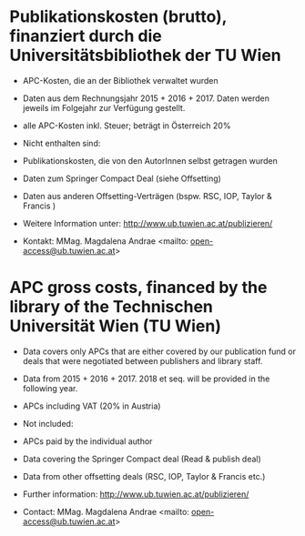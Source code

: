 # Publikationskosten (brutto), finanziert durch die Universitätsbibliothek der TU Wien #

* APC-Kosten, die an der Bibliothek verwaltet wurden 
* Daten aus dem Rechnungsjahr 2015 + 2016 + 2017. Daten werden jeweils im Folgejahr zur Verfügung gestellt.
* alle APC-Kosten inkl. Steuer; beträgt in Österreich 20%

* Nicht enthalten sind:
* Publikationskosten, die von den AutorInnen selbst getragen wurden
* Daten zum Springer Compact Deal (siehe Offsetting)
* Daten aus anderen Offsetting-Verträgen (bspw. RSC, IOP, Taylor & Francis )


* Weitere Information unter: <http://www.ub.tuwien.ac.at/publizieren/>

* Kontakt: MMag. Magdalena Andrae <mailto: open-access@ub.tuwien.ac.at>



# APC gross costs, financed by the library of the Technischen Universität Wien (TU Wien) #


* Data covers only APCs that are either covered by our publication fund or deals that were negotiated between publishers and library staff.
* Data from 2015 + 2016 + 2017. 2018 et seq. will be provided in the following year.
* APCs including VAT (20% in Austria)


* Not included:
* APCs paid by the individual author
* Data covering the Springer Compact deal (Read & publish deal)
* Data from other offsetting deals (RSC, IOP, Taylor & Francis etc.)


* Further information: <http://www.ub.tuwien.ac.at/publizieren/>

* Contact: MMag. Magdalena Andrae <mailto: open-access@ub.tuwien.ac.at>



